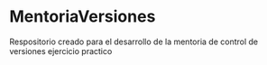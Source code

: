 # MentoriaVersiones
Respositorio creado para el desarrollo de la mentoria de control de versiones ejercicio practico
